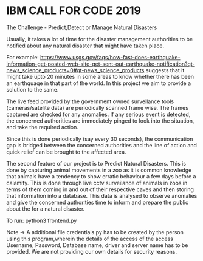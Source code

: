 # IBM CALL FOR CODE 2019
The Challenge - Predict,Detect or Manage Natural Disasters



Usually, it takes a lot of time for the disaster management authorities to be notified about any natural disaster that might have taken place. 

For example: https://www.usgs.gov/faqs/how-fast-does-earthquake-information-get-posted-web-site-get-sent-out-earthquake-notification?qt-news_science_products=0#qt-news_science_products
suggests that it might take upto 20 minutes in some areas to know whether there has been an earthquaqe in that part of the world. In this project we aim to provide a solution to the same.

The live feed provided by the government owned surveilance tools (cameras/satelite data) are periodically scanned frame wise. The frames captured are checked for any anomalies. If any serious event is detected, the concerned authorities are immediately pinged to look into the situation, and take the required action.

Since this is done periodically (say every 30 seconds), the communication gap is bridged between the concerned authorities and the line of action and quick relief can be brought to the affected area.

The second feature of our project is to Predict Natural Disasters. This is done by capturing animal movements in a zoo as it is common knowledge that animals have a tendency to show erratic behaviour a few days before a calamity. This is done through live cctv surveilance of animals in zoos in terms of them coming in and out of their respective caves and then storing that information into a database. This data is analysed to observe anomalies and give the concerned authorities time to inform and prepare the public about the for a natural disaster.

To run: python3 frontend.py

Note -> A additional file credentials.py has to be created by the person using this program,wherein the details of the access of the access 
Username, Password, Database name, driver and server name has to be provided. We are not providing our own details for security reasons. 
